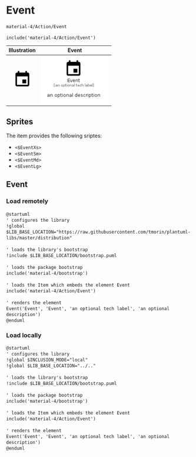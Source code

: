 # Event


```text
material-4/Action/Event
```

```text
include('material-4/Action/Event')
```



| Illustration | Event |
| :---: | :---: |
| ![illustration for Illustration](../../material-4/Action/Event.png) | ![illustration for Event](../../material-4/Action/Event.Local.png) |



## Sprites
The item provides the following sriptes:

- `<$EventXs>`
- `<$EventSm>`
- `<$EventMd>`
- `<$EventLg>`





## Event

### Load remotely
```plantuml
@startuml
' configures the library
!global $LIB_BASE_LOCATION="https://raw.githubusercontent.com/tmorin/plantuml-libs/master/distribution"

' loads the library's bootstrap
!include $LIB_BASE_LOCATION/bootstrap.puml

' loads the package bootstrap
include('material-4/bootstrap')

' loads the Item which embeds the element Event
include('material-4/Action/Event')

' renders the element
Event('Event', 'Event', 'an optional tech label', 'an optional description')
@enduml
```

### Load locally
```plantuml
@startuml
' configures the library
!global $INCLUSION_MODE="local"
!global $LIB_BASE_LOCATION="../.."

' loads the library's bootstrap
!include $LIB_BASE_LOCATION/bootstrap.puml

' loads the package bootstrap
include('material-4/bootstrap')

' loads the Item which embeds the element Event
include('material-4/Action/Event')

' renders the element
Event('Event', 'Event', 'an optional tech label', 'an optional description')
@enduml
```

